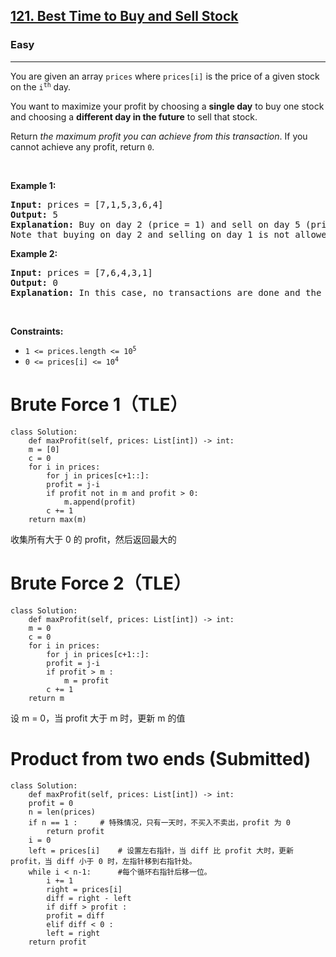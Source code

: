 <h2><a href="https://leetcode.com/problems/best-time-to-buy-and-sell-stock/">121. Best Time to Buy and Sell Stock</a></h2><h3>Easy</h3><hr><div><p>You are given an array <code>prices</code> where <code>prices[i]</code> is the price of a given stock on the <code>i<sup>th</sup></code> day.</p>

<p>You want to maximize your profit by choosing a <strong>single day</strong> to buy one stock and choosing a <strong>different day in the future</strong> to sell that stock.</p>

<p>Return <em>the maximum profit you can achieve from this transaction</em>. If you cannot achieve any profit, return <code>0</code>.</p>

<p>&nbsp;</p>
<p><strong>Example 1:</strong></p>

<pre><strong>Input:</strong> prices = [7,1,5,3,6,4]
<strong>Output:</strong> 5
<strong>Explanation:</strong> Buy on day 2 (price = 1) and sell on day 5 (price = 6), profit = 6-1 = 5.
Note that buying on day 2 and selling on day 1 is not allowed because you must buy before you sell.
</pre>

<p><strong>Example 2:</strong></p>

<pre><strong>Input:</strong> prices = [7,6,4,3,1]
<strong>Output:</strong> 0
<strong>Explanation:</strong> In this case, no transactions are done and the max profit = 0.
</pre>

<p>&nbsp;</p>
<p><strong>Constraints:</strong></p>

<ul>
	<li><code>1 &lt;= prices.length &lt;= 10<sup>5</sup></code></li>
	<li><code>0 &lt;= prices[i] &lt;= 10<sup>4</sup></code></li>
</ul>
</div>

# Brute Force 1（TLE）
	class Solution:
	    def maxProfit(self, prices: List[int]) -> int:
		m = [0]
		c = 0
		for i in prices:
		    for j in prices[c+1::]:
			profit = j-i
			if profit not in m and profit > 0:
			    m.append(profit)
		    c += 1
		return max(m)
		
收集所有大于 0 的 profit，然后返回最大的
	
# Brute Force 2（TLE）
	class Solution:
	    def maxProfit(self, prices: List[int]) -> int:
		m = 0
		c = 0
		for i in prices:
		    for j in prices[c+1::]:
			profit = j-i
			if profit > m :
			    m = profit
		    c += 1
		return m
		
设 m = 0，当 profit 大于 m 时，更新 m 的值

# Product from two ends (Submitted)
	class Solution:
	    def maxProfit(self, prices: List[int]) -> int:
		profit = 0
		n = len(prices)
		if n == 1 :		# 特殊情况，只有一天时，不买入不卖出，profit 为 0
		    return profit
		i = 0
		left = prices[i] 	# 设置左右指针，当 diff 比 profit 大时，更新 profit，当 diff 小于 0 时，左指针移到右指针处。
		while i < n-1:		#每个循环右指针后移一位。
		    i += 1
		    right = prices[i]
		    diff = right - left
		    if diff > profit :
			profit = diff
		    elif diff < 0 :
			left = right
		return profit


